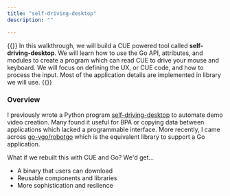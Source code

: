 ```yaml
---
title: "self-driving-desktop"
description: ""

---
```


{{<lead>}}
In this walkthrough, we will build a CUE powered tool called __self-driving-desktop__.
We will learn how to use the Go API, attributes, and modules to create
a program which can read CUE to drive your mouse and keyboard.
We will focus on defining the UX, or CUE code, and how to process the input.
Most of the application details are implemented in library we will use.
{{</lead>}}


### Overview

I previously wrote a Python program
[self-driving-desktop](https://github.com/hofstadter-io/self-driving-desktop)
to automate demo video creation.
Many found it useful for BPA
or copying data between applications
which lacked a programmable interface.
More recently, I came across
[go-vgo/robotgo](https://github.com/go-vgo/robotgo)
which is the equivalent library
to support a Go application.

What if we rebuilt this with
CUE and Go? We'd get...

- A binary that users can download
- Reusable components and libraries
- More sophistication and reslience
